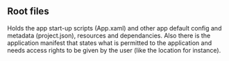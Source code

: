 ## Root files
Holds the app start-up scripts (App.xaml) and other app default config and metadata (project.json), resources and dependancies. Also there is the application manifest that states what is permitted to the application and needs access rights to be given by the user (like the location for instance).
